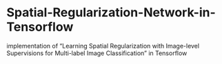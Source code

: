 # Spatial-Regularization-Network-in-Tensorflow
implementation of “Learning Spatial Regularization with Image-level Supervisions for Multi-label Image Classification” in Tensorflow
